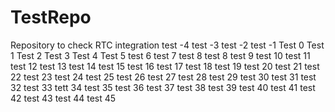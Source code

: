 TestRepo
========

Repository to check RTC integration
test -4
test -3
test -2
test -1
Test 0
Test 1
Test 2
Test 3
Test 4
Test 5
test 6
test 7
test 8
test 8
test 9
test 10
test 11
test 12
test 13
test 14
test 15
test 16
test 17
test 18
test 19
test 20
test 21
test 22
test 23
test 24
test 25
test 26
test 27
test 28
test 29
test 30
test 31
test 32
test 33
tett 34
test 35
test 36
test 37
test 38
test 39
test 40
test 41
test 42
test 43
test 44
test 45
